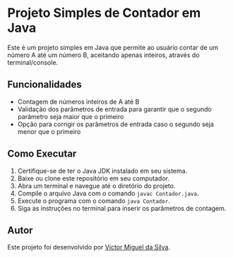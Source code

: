 # Projeto Simples de Contador em Java

Este é um projeto simples em Java que permite ao usuário contar de um número A até um número B, aceitando apenas inteiros, através do terminal/console.

## Funcionalidades

- Contagem de números inteiros de A até B
- Validação dos parâmetros de entrada para garantir que o segundo parâmetro seja maior que o primeiro
- Opção para corrigir os parâmetros de entrada caso o segundo seja menor que o primeiro

## Como Executar

1. Certifique-se de ter o Java JDK instalado em seu sistema.
2. Baixe ou clone este repositório em seu computador.
3. Abra um terminal e navegue até o diretório do projeto.
4. Compile o arquivo Java com o comando `javac Contador.java`.
5. Execute o programa com o comando `java Contador`.
6. Siga as instruções no terminal para inserir os parâmetros de contagem.

## Autor

Este projeto foi desenvolvido por [Victor Miguel da Silva](https://www.linkedin.com/in/victor-miguel-da-silva-28923b242/).

